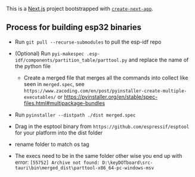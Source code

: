 This is a [Next.js](https://nextjs.org/) project bootstrapped with [`create-next-app`](https://github.com/vercel/next.js/tree/canary/packages/create-next-app).

## Process for building esp32 binaries 
- Run `git pull --recurse-submodules` to pull the esp-idf repo 
- (Optional) Run `pyi-makespec .esp-idf/components/partition_table/parttool.py` and replace the name of the python file
    - Create a merged file that merges all the commands into collect like seen in `merged.spec`, see `https://www.zacoding.com/en/post/pyinstaller-create-multiple-executables/` or https://pyinstaller.org/en/stable/spec-files.html#multipackage-bundles
    
    
- Run `pyinstaller --distpath ./dist merged.spec`
- Drag in the esptool binary from `https://github.com/espressif/esptool` for your platform into the dist folder
- rename folder to match os tag
- The execs need to be in the same folder other wise you end up with error: `[55752] Archive not found: D:\keyDOTboard\src-tauri\bin\merged_dist\parttool-x86_64-pc-windows-msv`
